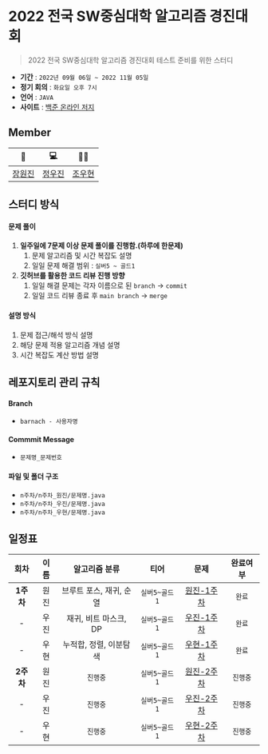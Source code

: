 # 2022 전국 SW중심대학 알고리즘 경진대회

> 2022 전국 SW중심대학 알고리즘 경진대회 테스트 준비를 위한 스터디

- **기간** : `2022년 09월 06일 ~ 2022 11월 05일`
- **정기 회의** : `화요일 오후 7시`
- **언어** : `JAVA`
- **사이트** : [백준 온라인 저지](https://www.acmicpc.net/lectures)

## Member
| 📖 | 💻 | 🤸‍♂️ |
| :----: | :----: | :----: |
| [장원진](https://github.com/jangwon3828) | [정우진](https://github.com/WooJinDeve)| [조우현](https://github.com/woohyeonjoe) |

## 스터디 방식
#### 문제 풀이
1. **일주일에 7문제 이상 문제 풀이를 진행함.(하루에 한문제)**
    1. 문제 알고리즘 및 시간 복잡도 설명 
    2. 일일 문제 해결 범위 : `실버5 ~ 골드1`
2. **깃허브를 활용한 코드 리뷰 진행 방향**
    1. 일일 해결 문제는 각자 이름으로 된 `branch` → `commit`
    2. 일일 코드 리뷰 종료 후 `main branch` → `merge`

#### 설명 방식
1. 문제 접근/해석 방식 설명
2. 해당 문제 적용 알고리즘 개념 설명
3. 시간 복잡도 계산 방법 설명

## 레포지토리 관리 규칙
#### Branch
- `barnach - 사용자명`
#### Commmit Message
- `문제명_문제번호`
#### 파일 및 폴더 구조
- `n주차/n주차_원진/문제명.java`
- `n주차/n주차_우진/문제명.java`
- `n주차/n주차_우현/문제명.java`

## 일정표
| 회차 | 이름 | 알고리즘 분류 | 티어  | 문제 | 완료여부 |
| :---: | :---: | :---: | :---: | :---:| :---:|
| **1주차**| 원진 | 브루트 포스, 재귀, 순열  | `실버5~골드1` | [원진-1주차](https://github.com/jangwon3828/2022-Algorithm-Study/tree/main/1%EC%A3%BC%EC%B0%A8/1%EC%A3%BC%EC%B0%A8_%EC%9B%90%EC%A7%84) | `완료` |
| -| 우진 | 재귀, 비트 마스크, DP  |`실버5~골드1`| [우진-1주차](https://github.com/jangwon3828/2022-Algorithm-Study/tree/main/1%EC%A3%BC%EC%B0%A8/1%EC%A3%BC%EC%B0%A8_%EC%9A%B0%EC%A7%84) | `완료` |
| -|  우현 |누적합, 정렬, 이분탐색 | `실버5~골드1` | [우현-1주차](https://github.com/jangwon3828/2022-Algorithm-Study/tree/main/1%EC%A3%BC%EC%B0%A8/1%EC%A3%BC%EC%B0%A8_%EC%9A%B0%ED%98%84) |`완료` |
| **2주차**| 원진 | `진행중`| `실버5~골드1` | [원진-2주차](https://github.com/jangwon3828/Algorithm_Competition-Study/tree/main/2%EC%A3%BC%EC%B0%A8/2%EC%A3%BC%EC%B0%A8_%EC%9B%90%EC%A7%84) | `진행중` |
| -| 우진 |`진행중` |`실버5~골드1`| [우진-2주차](https://github.com/jangwon3828/Algorithm_Competition-Study/tree/main/2%EC%A3%BC%EC%B0%A8/2%EC%A3%BC%EC%B0%A8_%EC%9A%B0%EC%A7%84) | `진행중` |
| -|  우현 |`진행중`| `실버5~골드1` | [우현-2주차](https://github.com/jangwon3828/Algorithm_Competition-Study/tree/main/2%EC%A3%BC%EC%B0%A8/2%EC%A3%BC%EC%B0%A8_%EC%9A%B0%ED%98%84) |`진행중` |

